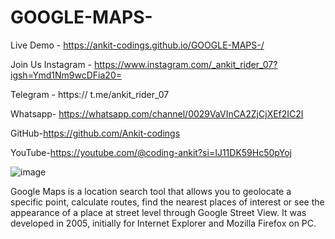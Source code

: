 # GOOGLE-MAPS-
Live Demo -  https://ankit-codings.github.io/GOOGLE-MAPS-/

Join Us Instagram - https://www.instagram.com/_ankit_rider_07?igsh=Ymd1Nm9wcDFia20=

Telegram - https:// t.me/ankit_rider_07

Whatsapp- https://whatsapp.com/channel/0029VaVInCA2ZjCjXEf2IC2I

GitHub-https://github.com/Ankit-codings

YouTube-https://youtube.com/@coding-ankit?si=IJ11DK59Hc50pYoj

![image](https://github.com/Ankit-codings/GOOGLE-MAPS-/assets/164986214/1da27a1b-185b-40fc-932d-f6c17a114bc4)

Google Maps is a location search tool that allows you to geolocate a specific point, calculate routes, find the nearest places of interest or see the appearance of a place at street level through Google Street View. It was developed in 2005, initially for Internet Explorer and Mozilla Firefox on PC.
